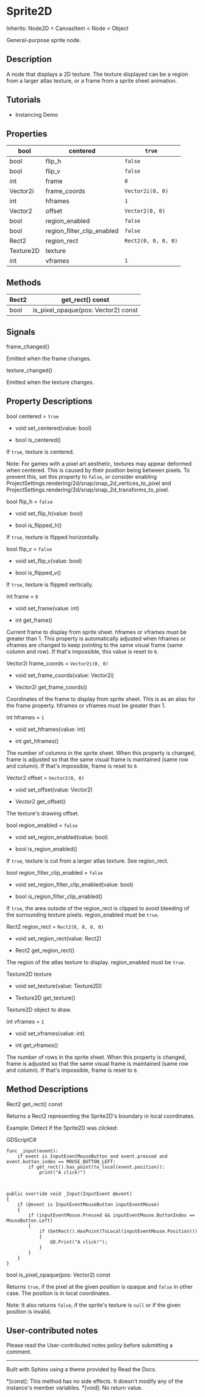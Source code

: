 # Sprite2D

Inherits: Node2D < CanvasItem < Node < Object

General-purpose sprite node.

## Description

A node that displays a 2D texture. The texture displayed can be a region from
a larger atlas texture, or a frame from a sprite sheet animation.

## Tutorials

  * Instancing Demo

## Properties

bool | centered | `true`  
---|---|---  
bool | flip_h | `false`  
bool | flip_v | `false`  
int | frame | `0`  
Vector2i | frame_coords | `Vector2i(0, 0)`  
int | hframes | `1`  
Vector2 | offset | `Vector2(0, 0)`  
bool | region_enabled | `false`  
bool | region_filter_clip_enabled | `false`  
Rect2 | region_rect | `Rect2(0, 0, 0, 0)`  
Texture2D | texture  
int | vframes | `1`  
  
## Methods

Rect2 | get_rect() const  
---|---  
bool | is_pixel_opaque(pos: Vector2) const  
  
## Signals

frame_changed()

Emitted when the frame changes.

texture_changed()

Emitted when the texture changes.

## Property Descriptions

bool centered = `true`

  * void set_centered(value: bool)

  * bool is_centered()

If `true`, texture is centered.

Note: For games with a pixel art aesthetic, textures may appear deformed when
centered. This is caused by their position being between pixels. To prevent
this, set this property to `false`, or consider enabling
ProjectSettings.rendering/2d/snap/snap_2d_vertices_to_pixel and
ProjectSettings.rendering/2d/snap/snap_2d_transforms_to_pixel.

bool flip_h = `false`

  * void set_flip_h(value: bool)

  * bool is_flipped_h()

If `true`, texture is flipped horizontally.

bool flip_v = `false`

  * void set_flip_v(value: bool)

  * bool is_flipped_v()

If `true`, texture is flipped vertically.

int frame = `0`

  * void set_frame(value: int)

  * int get_frame()

Current frame to display from sprite sheet. hframes or vframes must be greater
than 1. This property is automatically adjusted when hframes or vframes are
changed to keep pointing to the same visual frame (same column and row). If
that's impossible, this value is reset to `0`.

Vector2i frame_coords = `Vector2i(0, 0)`

  * void set_frame_coords(value: Vector2i)

  * Vector2i get_frame_coords()

Coordinates of the frame to display from sprite sheet. This is as an alias for
the frame property. hframes or vframes must be greater than 1.

int hframes = `1`

  * void set_hframes(value: int)

  * int get_hframes()

The number of columns in the sprite sheet. When this property is changed,
frame is adjusted so that the same visual frame is maintained (same row and
column). If that's impossible, frame is reset to `0`.

Vector2 offset = `Vector2(0, 0)`

  * void set_offset(value: Vector2)

  * Vector2 get_offset()

The texture's drawing offset.

bool region_enabled = `false`

  * void set_region_enabled(value: bool)

  * bool is_region_enabled()

If `true`, texture is cut from a larger atlas texture. See region_rect.

bool region_filter_clip_enabled = `false`

  * void set_region_filter_clip_enabled(value: bool)

  * bool is_region_filter_clip_enabled()

If `true`, the area outside of the region_rect is clipped to avoid bleeding of
the surrounding texture pixels. region_enabled must be `true`.

Rect2 region_rect = `Rect2(0, 0, 0, 0)`

  * void set_region_rect(value: Rect2)

  * Rect2 get_region_rect()

The region of the atlas texture to display. region_enabled must be `true`.

Texture2D texture

  * void set_texture(value: Texture2D)

  * Texture2D get_texture()

Texture2D object to draw.

int vframes = `1`

  * void set_vframes(value: int)

  * int get_vframes()

The number of rows in the sprite sheet. When this property is changed, frame
is adjusted so that the same visual frame is maintained (same row and column).
If that's impossible, frame is reset to `0`.

## Method Descriptions

Rect2 get_rect() const

Returns a Rect2 representing the Sprite2D's boundary in local coordinates.

Example: Detect if the Sprite2D was clicked:

GDScriptC#

    
    
    func _input(event):
        if event is InputEventMouseButton and event.pressed and event.button_index == MOUSE_BUTTON_LEFT:
            if get_rect().has_point(to_local(event.position)):
                print("A click!")
    
    
    
    public override void _Input(InputEvent @event)
    {
        if (@event is InputEventMouseButton inputEventMouse)
        {
            if (inputEventMouse.Pressed && inputEventMouse.ButtonIndex == MouseButton.Left)
            {
                if (GetRect().HasPoint(ToLocal(inputEventMouse.Position)))
                {
                    GD.Print("A click!");
                }
            }
        }
    }
    

bool is_pixel_opaque(pos: Vector2) const

Returns `true`, if the pixel at the given position is opaque and `false` in
other case. The position is in local coordinates.

Note: It also returns `false`, if the sprite's texture is `null` or if the
given position is invalid.

## User-contributed notes

Please read the User-contributed notes policy before submitting a comment.

* * *

Built with Sphinx using a theme provided by Read the Docs.

  *[const]: This method has no side effects. It doesn't modify any of the instance's member variables.
  *[void]: No return value.

